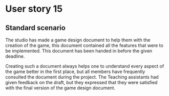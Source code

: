# User story 15

## Standard scenario
The studio has made a game design document to help them with the creation
of the game, this document contained all the features that were to be
implemented. This document has been handed in before the given deadline.

Creating such a document always helps one to understand every aspect
of the game better in the first place, but all members have frequently
consulted the document during the project. The Teaching assistants
had given feedback on the draft, but they expressed that they were
satisfied with the final version of the game design document.